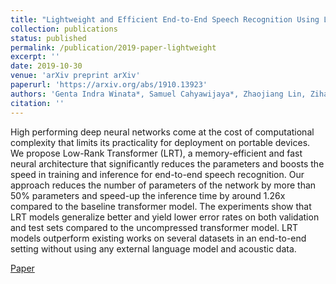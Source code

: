 ```yaml
---
title: "Lightweight and Efficient End-to-End Speech Recognition Using Low-Rank Transformer"
collection: publications
status: published
permalink: /publication/2019-paper-lightweight
excerpt: ''
date: 2019-10-30
venue: 'arXiv preprint arXiv'
paperurl: 'https://arxiv.org/abs/1910.13923'
authors: 'Genta Indra Winata*, Samuel Cahyawijaya*, Zhaojiang Lin, Zihan Liu, Pascale Fung'
citation: ''
---
```

High performing deep neural networks come at the cost of computational complexity that limits its practicality for deployment on portable devices. We propose Low-Rank Transformer (LRT), a memory-efficient and fast neural architecture that significantly reduces the parameters and boosts the speed in training and inference for end-to-end speech recognition. Our approach reduces the number of parameters of the network by more than 50% parameters and speed-up the inference time by around 1.26x compared to the baseline transformer model. The experiments show that LRT models generalize better and yield lower error rates on both validation and test sets compared to the uncompressed transformer model. LRT models outperform existing works on several datasets in an end-to-end setting without using any external language model and acoustic data. 

[Paper](https://arxiv.org/pdf/1910.13923.pdf)